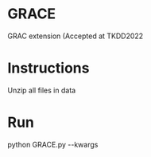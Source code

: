 # GRACE
GRAC extension (Accepted at TKDD2022

# Instructions
Unzip all files in data

# Run
python GRACE.py --kwargs
